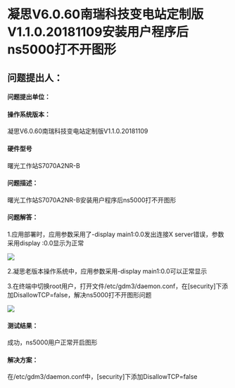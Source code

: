 # 凝思V6.0.60南瑞科技变电站定制版V1.1.0.20181109安装用户程序后ns5000打不开图形

## 问题提出人：


#### 问题提出单位：


#### 操作系统版本：

凝思V6.0.60南瑞科技变电站定制版V1.1.0.20181109

#### 硬件型号

曙光工作站S7070A2NR-B

#### 问题描述：

曙光工作站S7070A2NR-B安装用户程序后ns5000打不开图形

#### 问题解答：

1.应用部署时，应用参数采用了-display main1:0.0发出连接X server错误，参数采用display :0.0显示为正常

![](https://i.imgur.com/kDOcbLl.jpg)

2.凝思老版本操作系统中，应用参数采用-display main1:0.0可以正常显示

3.在终端中切换root用户，打开文件/etc/gdm3/daemon.conf，在[security]下添加DisallowTCP=false，解决ns5000打不开图形问题

![](https://i.imgur.com/ZUYMNY2.jpg)

#### 测试结果：

成功，ns5000用户正常开启图形

#### 解决方案：
在/etc/gdm3/daemon.conf中，[security]下添加DisallowTCP=false

